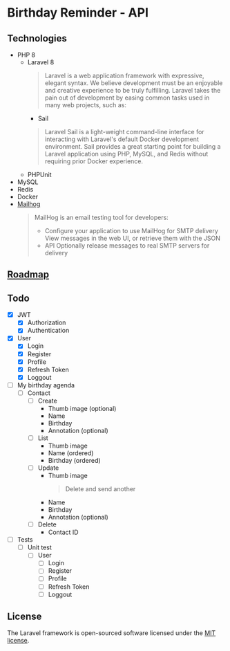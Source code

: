 # Birthday Reminder - API

## Technologies

- PHP 8
    - Laravel 8
      > Laravel is a web application framework with expressive, elegant syntax. We believe development must be an enjoyable and creative experience to be truly fulfilling. Laravel takes the pain out of development by easing common tasks used in many web projects, such as:
        - Sail
      > Laravel Sail is a light-weight command-line interface for interacting with Laravel's default Docker development environment. Sail provides a great starting point for building a Laravel application using PHP, MySQL, and Redis without requiring prior Docker experience.
    - PHPUnit
- MySQL
- Redis
- Docker
- [Mailhog](https://github.com/mailhog/MailHog)
  > MailHog is an email testing tool for developers:
  > - Configure your application to use MailHog for SMTP delivery View messages in the web UI, or retrieve them with the JSON
  > - API Optionally release messages to real SMTP servers for delivery

## [Roadmap](./documentation/Roadmap.md)

## Todo

- [x] JWT
    - [x] Authorization
    - [x] Authentication
- [x] User
    - [x] Login
    - [x] Register
    - [x] Profile
    - [x] Refresh Token
    - [x] Loggout
- [ ] My birthday agenda
    - [ ] Contact
        - [ ] Create
            - Thumb image (optional)
            - Name
            - Birthday
            - Annotation (optional)
        - [ ] List
            - Thumb image
            - Name (ordered)
            - Birthday (ordered)
        - [ ] Update
            - Thumb image
              > Delete and send another
            - Name
            - Birthday
            - Annotation (optional)
        - [ ] Delete
            - Contact ID
- [ ] Tests
    - [ ] Unit test
        - [ ] User
            - [ ] Login
            - [ ] Register
            - [ ] Profile
            - [ ] Refresh Token
            - [ ] Loggout

## License

The Laravel framework is open-sourced software licensed under the [MIT license](https://opensource.org/licenses/MIT).

